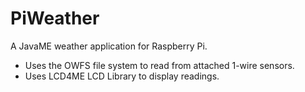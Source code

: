 # PiWeather
A JavaME weather application for Raspberry Pi.
- Uses the OWFS file system to read from attached 1-wire sensors.
- Uses LCD4ME LCD Library to display readings.

